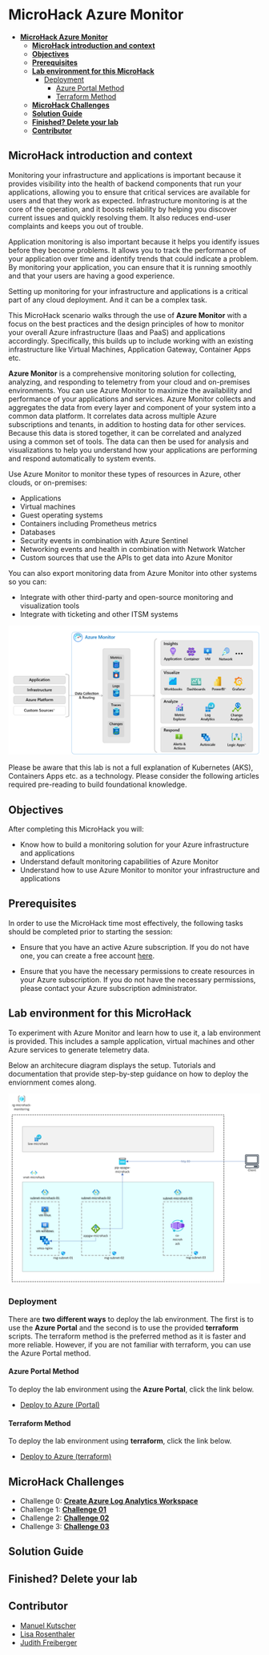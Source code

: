 # **MicroHack Azure Monitor**

- [**MicroHack Azure Monitor**](#microhack-azure-monitor)
  - [**MicroHack introduction and context**](#microhack-introduction-and-context)
  - [**Objectives**](#objectives)
  - [**Prerequisites**](#prerequisites)
  - [**Lab environment for this MicroHack**](#lab-environment-for-this-microhack)
    - [Deployment](#deployment)
      - [Azure Portal Method](#azure-portal-method)
      - [Terraform Method](#terraform-method)
  - [**MicroHack Challenges**](#microhack-challenges)
  - [**Solution Guide**](#solution-guide)
  - [**Finished? Delete your lab**](#finished-delete-your-lab)
  - [**Contributor**](#contributor)

## **MicroHack introduction and context**

Monitoring your infrastructure and applications is important because it provides visibility into the health of backend components that run your applications, allowing you to ensure that critical services are available for users and that they work as expected. Infrastructure monitoring is at the core of the operation, and it boosts reliability by helping you discover current issues and quickly resolving them. It also reduces end-user complaints and keeps you out of trouble.

Application monitoring is also important because it helps you identify issues before they become problems. It allows you to track the performance of your application over time and identify trends that could indicate a problem. By monitoring your application, you can ensure that it is running smoothly and that your users are having a good experience.

Setting up monitoring for your infrastructure and applications is a critical part of any cloud deployment. And it can be a complex task.

This MicroHack scenario walks through the use of **Azure Monitor** with a focus on the best practices and the design principles of how to monitor your overall Azure infrastructure (Iaas and PaaS) and applications accordingly. Specifically, this builds up to include working with an existing infrastructure like Virtual Machines, Application Gateway, Container Apps etc.

**Azure Monitor** is a comprehensive monitoring solution for collecting, analyzing, and responding to telemetry from your cloud and on-premises environments. You can use Azure Monitor to maximize the availability and performance of your applications and services. Azure Monitor collects and aggregates the data from every layer and component of your system into a common data platform. It correlates data across multiple Azure subscriptions and tenants, in addition to hosting data for other services. Because this data is stored together, it can be correlated and analyzed using a common set of tools. The data can then be used for analysis and visualizations to help you understand how your applications are performing and respond automatically to system events.

Use Azure Monitor to monitor these types of resources in Azure, other clouds, or on-premises:

- Applications
- Virtual machines
- Guest operating systems
- Containers including Prometheus metrics
- Databases
- Security events in combination with Azure Sentinel
- Networking events and health in combination with Network Watcher
- Custom sources that use the APIs to get data into Azure Monitor

You can also export monitoring data from Azure Monitor into other systems so you can:

- Integrate with other third-party and open-source monitoring and visualization tools
- Integrate with ticketing and other ITSM systems

![Architecture](./images/azure_monitor.png)

Please be aware that this lab is not a full explanation of Kubernetes (AKS), Containers Apps etc. as a technology. Please consider the following articles required pre-reading to build foundational knowledge.

## **Objectives**

After completing this MicroHack you will:

- Know how to build a monitoring solution for your Azure infrastructure and applications
- Understand default monitoring capabilities of Azure Monitor
- Understand how to use Azure Monitor to monitor your infrastructure and applications

## **Prerequisites**

In order to use the MicroHack time most effectively, the following tasks should be completed prior to starting the session:

- Ensure that you have an active Azure subscription. If you do not have one, you can create a free account [here](https://azure.microsoft.com/en-us/free/).

- Ensure that you have the necessary permissions to create resources in your Azure subscription. If you do not have the necessary permissions, please contact your Azure subscription administrator.

## **Lab environment for this MicroHack**

To experiment with Azure Monitor and learn how to use it, a lab environment is provided. This includes a sample application, virtual machines and other Azure services to generate telemetry data.

Below an architecure diagram displays the setup. Tutorials and documentation that provide step-by-step guidance on how to deploy the enviornment comes along.

![Architecture](./images/architecture_01.png)

### Deployment

There are **two different ways** to deploy the lab environment. The first is to use the **Azure Portal** and the second is to use the provided **terraform** scripts. The terraform method is the preferred method as it is faster and more reliable. However, if you are not familiar with terraform, you can use the Azure Portal method.

#### Azure Portal Method

To deploy the lab environment using the **Azure Portal**, click the link below.

- [Deploy to Azure (Portal)](./prerequisites/portal/README.md)

#### Terraform Method

To deploy the lab environment using **terraform**, click the link below.

- [Deploy to Azure (terraform)](./prerequisites/terraform/README.md)

## **MicroHack Challenges**

- Challenge 0: **[Create Azure Log Analytics Workspace](challenges/00_challenge.md)**
- Challenge 1: **[Challenge 01](challenges/01_challenge.md)**
- Challenge 2: **[Challenge 02](challenges/02_challenge.md)**
- Challenge 3: **[Challenge 03](challenges/03_challenge.md)**

## **Solution Guide**

## **Finished? Delete your lab**

## **Contributor**

- [Manuel Kutscher](https://www.linkedin.com/in/manuel-soelch)
- [Lisa Rosenthaler](https://www.linkedin.com/in/lisa-rosenthaler-305702203)
- [Judith Freiberger](https://www.linkedin.com/in/judithfreiberger)
